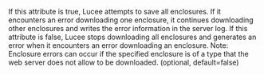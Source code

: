 If this attribute is true, Lucee attempts to save all enclosures.
            If it encounters an error downloading one enclosure, it continues downloading other enclosures and writes the
            error information in the server log.
            If this attribute is false, Lucee stops downloading all enclosures and generates an error when it encounters
            an error downloading an enclosure.
            Note: Enclosure errors can occur if the specified enclosure is of a type that the web server does not allow to be
            downloaded. (optional, default=false)